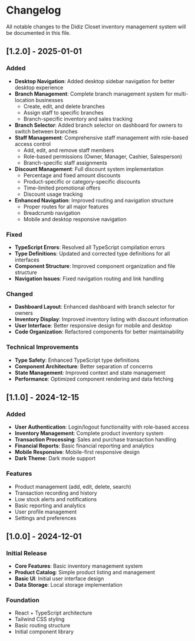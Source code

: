 
# Changelog

All notable changes to the Didiz Closet inventory management system will be documented in this file.

## [1.2.0] - 2025-01-01

### Added
- **Desktop Navigation**: Added desktop sidebar navigation for better desktop experience
- **Branch Management**: Complete branch management system for multi-location businesses
  - Create, edit, and delete branches
  - Assign staff to specific branches
  - Branch-specific inventory and sales tracking
- **Branch Selector**: Added branch selector on dashboard for owners to switch between branches
- **Staff Management**: Comprehensive staff management with role-based access control
  - Add, edit, and remove staff members
  - Role-based permissions (Owner, Manager, Cashier, Salesperson)
  - Branch-specific staff assignments
- **Discount Management**: Full discount system implementation
  - Percentage and fixed amount discounts
  - Product-specific or category-specific discounts
  - Time-limited promotional offers
  - Discount usage tracking
- **Enhanced Navigation**: Improved routing and navigation structure
  - Proper routes for all major features
  - Breadcrumb navigation
  - Mobile and desktop responsive navigation

### Fixed
- **TypeScript Errors**: Resolved all TypeScript compilation errors
- **Type Definitions**: Updated and corrected type definitions for all interfaces
- **Component Structure**: Improved component organization and file structure
- **Navigation Issues**: Fixed navigation routing and link handling

### Changed
- **Dashboard Layout**: Enhanced dashboard with branch selector for owners
- **Inventory Display**: Improved inventory listing with discount information
- **User Interface**: Better responsive design for mobile and desktop
- **Code Organization**: Refactored components for better maintainability

### Technical Improvements
- **Type Safety**: Enhanced TypeScript type definitions
- **Component Architecture**: Better separation of concerns
- **State Management**: Improved context and state management
- **Performance**: Optimized component rendering and data fetching

## [1.1.0] - 2024-12-15

### Added
- **User Authentication**: Login/logout functionality with role-based access
- **Inventory Management**: Complete product inventory system
- **Transaction Processing**: Sales and purchase transaction handling
- **Financial Reports**: Basic financial reporting and analytics
- **Mobile Responsive**: Mobile-first responsive design
- **Dark Theme**: Dark mode support

### Features
- Product management (add, edit, delete, search)
- Transaction recording and history
- Low stock alerts and notifications
- Basic reporting and analytics
- User profile management
- Settings and preferences

## [1.0.0] - 2024-12-01

### Initial Release
- **Core Features**: Basic inventory management system
- **Product Catalog**: Simple product listing and management
- **Basic UI**: Initial user interface design
- **Data Storage**: Local storage implementation

### Foundation
- React + TypeScript architecture
- Tailwind CSS styling
- Basic routing structure
- Initial component library
